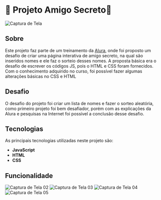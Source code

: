 # 💾 Projeto Amigo Secreto💾
![Captura de Tela](https://github.com/user-attachments/assets/c324a205-ad56-426e-9058-c552672b2854)

## Sobre
Este projeto faz parte de um treinamento da [Alura](https://www.alura.com.br/), onde foi proposto um desafio de criar uma página interativa de amigo secreto, na qual são inseridos nomes e ele faz o sorteio desses nomes. A proposta básica era o desafio de escrever os códigos JS, pois o HTML e CSS foram fornecidos. Com o conhecimento adquirido no curso, foi possível fazer algumas alterações básicas no CSS e HTML

## Desafio
O desafio do projeto foi criar um lista de nomes e fazer o sorteo aleatória, como primeiro projeto foi bem desafiador, porém com as explicações da Alura e pesquisas na Internet foi possível a conclusão desse desafio.

## Tecnologias
As principais tecnologias utilizadas neste projeto são:

- **JavaScript**
- **HTML**
- **CSS**

## Funcionalidade

![Captura de Tela 02](https://github.com/user-attachments/assets/7eb7bda1-f4f4-4f04-a460-4e48d065a210)
![Captura de Tela 03](https://github.com/user-attachments/assets/17e95590-9eb4-4c27-ad12-d814bfddef70)
![Captura de Tela 04](https://github.com/user-attachments/assets/d0141e41-1ed1-4a16-83a7-235e66ccc055)
![Captura de Tela 05](https://github.com/user-attachments/assets/2e7833bf-1954-40d0-8a34-4ace7d038fa3)
